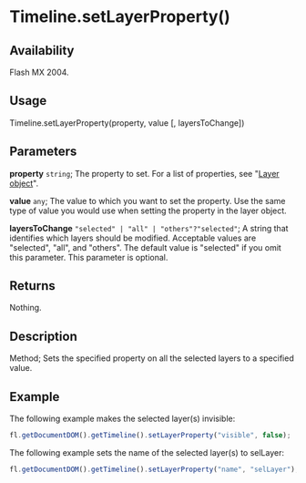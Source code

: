 # Timeline.setLayerProperty()

## Availability

Flash MX 2004.

## Usage

Timeline.setLayerProperty(property, value \[, layersToChange\])

## Parameters

**property** `string`; The property to set. For a list of properties, see "[Layer object](../Layer_object/Layer_summary.md)".

**value** `any`; The value to which you want to set the property. Use the same type of value you would use when setting the property in the layer object.

**layersToChange** `"selected" | "all" | "others"?"selected"`; A string that identifies which layers should be modified. Acceptable values are "selected", "all", and "others". The default value is "selected" if you omit this parameter. This parameter is optional.

## Returns

Nothing.

## Description

Method; Sets the specified property on all the selected layers to a specified value.

## Example

The following example makes the selected layer(s) invisible:

```javascript
fl.getDocumentDOM().getTimeline().setLayerProperty("visible", false);
```

The following example sets the name of the selected layer(s) to selLayer:

```javascript
fl.getDocumentDOM().getTimeline().setLayerProperty("name", "selLayer");
```
